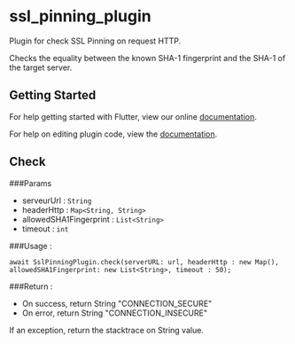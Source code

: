 # ssl_pinning_plugin

Plugin for check SSL Pinning on request HTTP.

Checks the equality between the known SHA-1 fingerprint and the SHA-1 of the target server.

## Getting Started

For help getting started with Flutter, view our online
[documentation](https://flutter.io/).

For help on editing plugin code, view the [documentation](https://flutter.io/platform-plugins/#edit-code).

## Check

###Params

- serveurUrl : `String`
- headerHttp : `Map<String, String>`
- allowedSHA1Fingerprint : `List<String>`
- timeout : `int`

###Usage :

`await SslPinningPlugin.check(serverURL: url, headerHttp : new Map(), allowedSHA1Fingerprint: new List<String>, timeout : 50);`

###Return :

- On success, return String "CONNECTION_SECURE"
- On error, return String "CONNECTION_INSECURE"

If an exception, return the stacktrace on String value.
